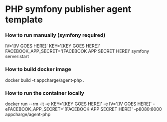 # PHP symfony publisher agent template
### How to run manually (symfony required)
IV='[IV GOES HERE]' KEY='[KEY GOES HERE]' FACEBOOK_APP_SECRET='[FACEBOOK APP SECRET HERE]' symfony server:start

### How to build docker image
docker build -t appcharge/agent-php .

### How to run the container locally
docker run --rm -it -e KEY='[KEY GOES HERE]' -e IV='[IV GOES HERE]' -eFACEBOOK_APP_SECRET='[FACEBOOK APP SECRET HERE]' -p8080:8000 appcharge/agent-php